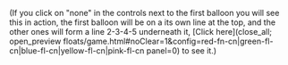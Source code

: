 (If you click on "none" in the controls next to the first balloon you will see this in action, the first balloon will be on a its own line at the top, and the other ones will form a line 2-3-4-5 underneath it, [Click here](close_all; open_preview floats/game.html#noClear=1&config=red-fn-cn|green-fl-cn|blue-fl-cn|yellow-fl-cn|pink-fl-cn panel=0) to see it.)